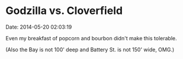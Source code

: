 Godzilla vs. Cloverfield
========================

Date: 2014-05-20 02:03:19

Even my breakfast of popcorn and bourbon didn\'t make this tolerable.

(Also the Bay is not 100\' deep and Battery St. is not 150\' wide, OMG.)
